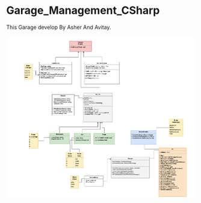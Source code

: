 # Garage_Management_CSharp
This Garage develop By Asher And Avitay.

![Screenshot](classdiagramImg.png)
